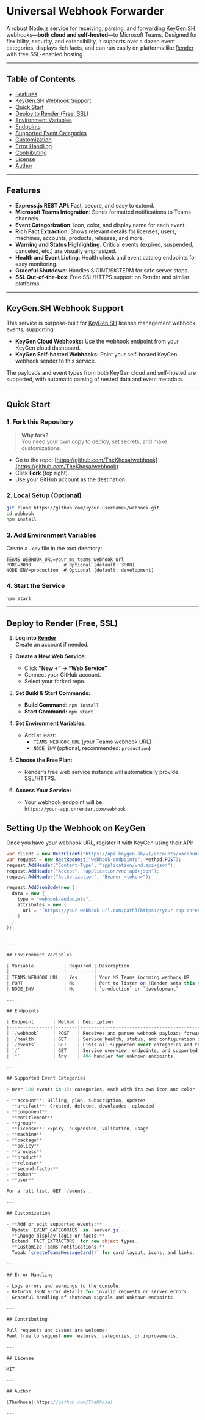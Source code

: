 # Universal Webhook Forwarder

A robust Node.js service for receiving, parsing, and forwarding [KeyGen.SH](https://keygen.sh) webhooks—**both cloud and self-hosted**—to Microsoft Teams. Designed for flexibility, security, and extensibility, it supports over a dozen event categories, displays rich facts, and can run easily on platforms like [Render](https://render.com/) with free SSL-enabled hosting.

---

## Table of Contents

- [Features](#features)
- [KeyGen.SH Webhook Support](#keygensh-webhook-support)
- [Quick Start](#quick-start)
- [Deploy to Render (Free, SSL)](#deploy-to-render-free-ssl)
- [Environment Variables](#environment-variables)
- [Endpoints](#endpoints)
- [Supported Event Categories](#supported-event-categories)
- [Customization](#customization)
- [Error Handling](#error-handling)
- [Contributing](#contributing)
- [License](#license)
- [Author](#author)

---

## Features

- **Express.js REST API**: Fast, secure, and easy to extend.
- **Microsoft Teams Integration**: Sends formatted notifications to Teams channels.
- **Event Categorization**: Icon, color, and display name for each event.
- **Rich Fact Extraction**: Shows relevant details for licenses, users, machines, accounts, products, releases, and more.
- **Warning and Status Highlighting**: Critical events (expired, suspended, canceled, etc.) are visually emphasized.
- **Health and Event Listing**: Health check and event catalog endpoints for easy monitoring.
- **Graceful Shutdown**: Handles SIGINT/SIGTERM for safe server stops.
- **SSL Out-of-the-box**: Free SSL/HTTPS support on Render and similar platforms.

---

## KeyGen.SH Webhook Support

This service is purpose-built for [KeyGen.SH](https://keygen.sh) license management webhook events, supporting:

- **KeyGen Cloud Webhooks:** Use the webhook endpoint from your KeyGen cloud dashboard.
- **KeyGen Self-hosted Webhooks:** Point your self-hosted KeyGen webhook sender to this service.

The payloads and event types from both KeyGen cloud and self-hosted are supported, with automatic parsing of nested data and event metadata.

---

## Quick Start

### 1. Fork this Repository

> **Why fork?**  
> You need your own copy to deploy, set secrets, and make customizations.

- Go to the repo: [https://github.com/TheKhosa/webhook](https://github.com/TheKhosa/webhook)
- Click **Fork** (top right).
- Use your GitHub account as the destination.

### 2. Local Setup (Optional)

```bash
git clone https://github.com/<your-username>/webhook.git
cd webhook
npm install
```

### 3. Add Environment Variables

Create a `.env` file in the root directory:

```env
TEAMS_WEBHOOK_URL=your_ms_teams_webhook_url
PORT=3000            # Optional (default: 3000)
NODE_ENV=production  # Optional (default: development)
```

### 4. Start the Service

```bash
npm start
```

---

## Deploy to Render (Free, SSL)

1. **Log into [Render](https://render.com/)**  
   Create an account if needed.

2. **Create a New Web Service:**  
   - Click **“New +” → “Web Service”**
   - Connect your GitHub account.
   - Select your forked repo.

3. **Set Build & Start Commands:**  
   - **Build Command:** `npm install`
   - **Start Command:** `npm start`

4. **Set Environment Variables:**  
   - Add at least:  
     - `TEAMS_WEBHOOK_URL` (your Teams webhook URL)
     - `NODE_ENV` (optional, recommended: `production`)

5. **Choose the Free Plan:**  
   - Render’s free web service instance will automatically provide SSL/HTTPS.

6. **Access Your Service:**  
   - Your webhook endpoint will be:  
     `https://your-app.onrender.com/webhook`
     
## Setting Up the Webhook on KeyGen

Once you have your webhook URL, register it with KeyGen using their API:

```csharp
var client = new RestClient("https://api.keygen.sh/v1/accounts/<account>");
var request = new RestRequest("webhook-endpoints", Method.POST);
request.AddHeader("Content-Type", "application/vnd.api+json");
request.AddHeader("Accept", "application/vnd.api+json");
request.AddHeader("Authorization", "Bearer <token>");

request.AddJsonBody(new {
  data = new {
    type = "webhook-endpoints",
    attributes = new {
      url = "[https://your-webhook-url.com/path](https://your-app.onrender.com/webhook)"
    }
  }
});


---

## Environment Variables

| Variable           | Required | Description                                   |
|--------------------|----------|-----------------------------------------------|
| TEAMS_WEBHOOK_URL  | Yes      | Your MS Teams incoming webhook URL            |
| PORT               | No       | Port to listen on (Render sets this for you)  |
| NODE_ENV           | No       | `production` or `development`                 |

---

## Endpoints

| Endpoint       | Method | Description                                                                                  |
|----------------|--------|---------------------------------------------------------------------------------------------|
| `/webhook`     | POST   | Receives and parses webhook payload; forwards notification to Teams.                        |
| `/health`      | GET    | Service health, status, and configuration info.                                             |
| `/events`      | GET    | Lists all supported event categories and their events.                                      |
| `/`            | GET    | Service overview, endpoints, and supported event count.                                     |
| `*`            | Any    | 404 handler for unknown endpoints.                                                          |

---

## Supported Event Categories

> Over 100 events in 15+ categories, each with its own icon and color.

- **account**: Billing, plan, subscription, updates
- **artifact**: Created, deleted, downloaded, uploaded
- **component**
- **entitlement**
- **group**
- **license**: Expiry, suspension, validation, usage
- **machine**
- **package**
- **policy**
- **process**
- **product**
- **release**
- **second-factor**
- **token**
- **user**

For a full list, GET `/events`.

---

## Customization

- **Add or edit supported events:**  
  Update `EVENT_CATEGORIES` in `server.js`.
- **Change display logic or facts:**  
  Extend `FACT_EXTRACTORS` for new object types.
- **Customize Teams notifications:**  
  Tweak `createTeamsMessageCard()` for card layout, icons, and links.

---

## Error Handling

- Logs errors and warnings to the console.
- Returns JSON error details for invalid requests or server errors.
- Graceful handling of shutdown signals and unknown endpoints.

---

## Contributing

Pull requests and issues are welcome!  
Feel free to suggest new features, categories, or improvements.

---

## License

MIT

---

## Author

[TheKhosa](https://github.com/TheKhosa)

---
